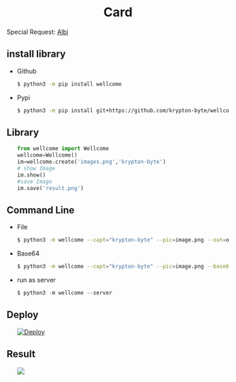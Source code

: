 <center><h1>Card</h1></center>

Special Request: <a href="">Albi</a>
## install library
<ul>
<li>Github</li>

```bash
$ python3 -m pip install wellcome
```
<li>Pypi</li>

```bash
$ python3 -m pip install git+https://github.com/krypton-byte/wellcome
```
</ul>

## Library

<ul>

```python
from wellcome import Wellcome
wellcome=Wellcome()
im=wellcome.create('images.png','krypton-byte')
# show Image
im.show()
#save Image
im.save('result.png')
```
</ul>

## Command Line
<ul>
<li>File</li>

```bash
$ python3 -m wellcome --capt="krypton-byte" --pic=image.png --out=out.png
```
<li>Base64</li>

```bash
$ python3 -m wellcome --capt="krypton-byte" --pic=image.png --base64
```
<li>run as server</li>

```python
$ python3 -m wellcome --server
```
</ul>

## Deploy
<ul>

[![Deploy](https://www.herokucdn.com/deploy/button.svg)](https://heroku.com/deploy?template=https://github.com/krypton-byte/wellcome/tree/master)
</ul>


## Result
<ul><img src="result.png"></ul>
